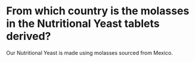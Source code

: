 # From which country is the molasses in the Nutritional Yeast tablets derived?

Our Nutritional Yeast is made using molasses sourced from Mexico.